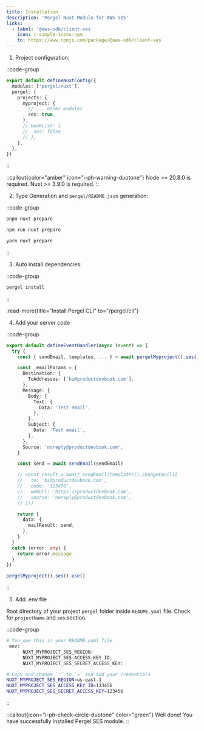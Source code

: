 ```yaml
---
title: Installation
description: 'Pergel Nuxt Module for AWS SES'
links:
  - label: '@aws-sdk/client-ses'
    icon: i-simple-icons-npm
    to: https://www.npmjs.com/package/@aws-sdk/client-ses
---
```


1. Project configuration:

::code-group
```ts [nuxt.config.ts]
export default defineNuxtConfig({
  modules: ['pergel/nuxt'],
  pergel: {
    projects: {
      myproject: {
        // ... other modules
        ses: true,
      },
      // bookList: {
      //  ses: false
      // },
    },
  },
})
```
::

::callout{color="amber" icon="i-ph-warning-duotone"}
Node >= 20.8.0 is required.
Nuxt >= 3.9.0 is required.
::


2. Type Generation and `pergel/README.json` generation:

::code-group
```sh [pnpm]
pnpm nuxt prepare
```
```sh [npm]
npm run nuxt prepare
```
```sh [yarn]
yarn nuxt prepare
```
::

3. Auto install dependencies:

::code-group
```sh [terminal]
pergel install
```
::

:read-more{title="Install Pergel CLI" to="/pergel/cli"}

4. Add your server code

::code-group
```ts [server/api/sendemail.ts]
export default defineEventHandler(async (event) => {
  try {
    const { sendEmail, templates, ... } = await pergelMyproject().ses().use(event)

    const _emailParams = {
      Destination: {
        ToAddresses: ['hi@productdevbook.com'],
      },
      Message: {
        Body: {
          Text: {
            Data: 'Test email',
          },
        },
        Subject: {
          Data: 'Test email',
        },
      },
      Source: 'noreply@productdevbook.com',
    }

    const send = await sendEmail(sendEmail)

    // const result = await sendEmail(templates().changeEmail({
    //   to: 'hi@productdevbook.com',
    //   code: '123456',
    //   webUrl: 'https://productdevbook.com',
    //   source: 'noreply@productdevbook.com',
    // }))

    return {
      data: {
        mailResult: send,
      },
    }
  }
  catch (error: any) {
    return error.message
  }
})

```

```ts [composables]
pergelMyproject().ses().use()
```

::

5. Add .env file

Root directory of your project `pergel` folder inside `README.yaml` file. Check for `projectName` and `ses` section.

::code-group
```sh [.env]
# You see this in your README.yaml file
 env:
      NUXT_MYPROJECT_SES_REGION:
      NUXT_MYPROJECT_SES_ACCESS_KEY_ID:
      NUXT_MYPROJECT_SES_SECRET_ACCESS_KEY:

# Copy and change `:` to `=` and add your credentials
NUXT_MYPROJECT_SES_REGION=us-east-1
NUXT_MYPROJECT_SES_ACCESS_KEY_ID=123456
NUXT_MYPROJECT_SES_SECRET_ACCESS_KEY=123456
```
::

::callout{icon="i-ph-check-circle-duotone" color="green"}
Well done! You have successfully installed Pergel SES module.
::
